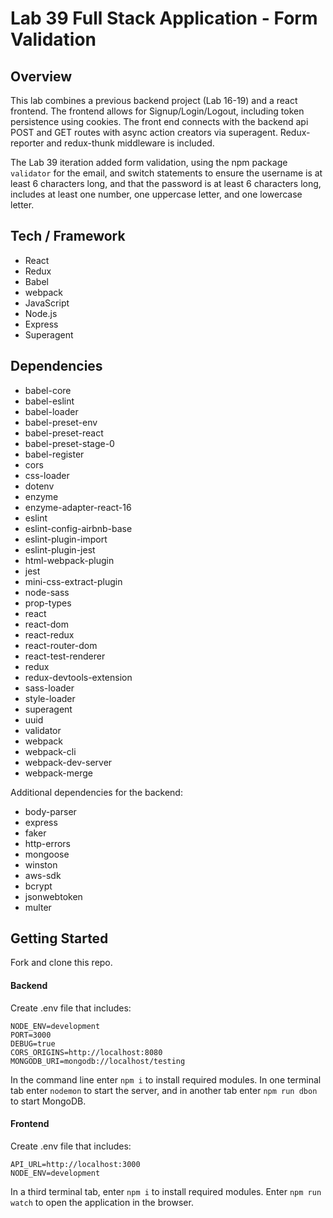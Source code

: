 # Lab 39 Full Stack Application - Form Validation

## Overview

This lab combines a previous backend project (Lab 16-19) and a react frontend. The frontend allows for Signup/Login/Logout, including token persistence using cookies. The front end connects with the backend api POST and GET routes with async action creators via superagent. Redux-reporter and redux-thunk middleware is included. 

The Lab 39 iteration added form validation, using the npm package ```validator``` for the email, and switch statements to ensure the username is at least 6 characters long, and that the password is at least 6 characters long, includes at least one number, one uppercase letter, and one lowercase letter.


## Tech / Framework

- React
- Redux
- Babel
- webpack
- JavaScript
- Node.js
- Express
- Superagent

## Dependencies

- babel-core
- babel-eslint
- babel-loader
- babel-preset-env
- babel-preset-react
- babel-preset-stage-0
- babel-register
- cors
- css-loader
- dotenv
- enzyme
- enzyme-adapter-react-16
- eslint
- eslint-config-airbnb-base
- eslint-plugin-import
- eslint-plugin-jest
- html-webpack-plugin
- jest
- mini-css-extract-plugin
- node-sass
- prop-types
- react
- react-dom
- react-redux
- react-router-dom
- react-test-renderer
- redux
- redux-devtools-extension
- sass-loader
- style-loader
- superagent
- uuid
- validator
- webpack
- webpack-cli
- webpack-dev-server
- webpack-merge

Additional dependencies for the backend:
- body-parser
- express
- faker
- http-errors
- mongoose
- winston
- aws-sdk
- bcrypt
- jsonwebtoken
- multer

## Getting Started

Fork and clone this repo.

#### Backend

Create .env file that includes:
```
NODE_ENV=development
PORT=3000
DEBUG=true
CORS_ORIGINS=http://localhost:8080
MONGODB_URI=mongodb://localhost/testing
```

In the command line enter ```npm i``` to install required modules. In one terminal tab enter ```nodemon``` to start the server, and in another tab enter ```npm run dbon``` to start MongoDB. 

#### Frontend

Create .env file that includes:
```
API_URL=http://localhost:3000
NODE_ENV=development
```
In a third terminal tab, enter ```npm i``` to install required modules. Enter ```npm run watch``` to open the application in the browser. 